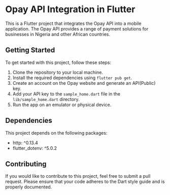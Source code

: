 # Opay API Integration in Flutter

This is a Flutter project that integrates the Opay API into a mobile application. The Opay API provides a range of payment solutions for businesses in Nigeria and other African countries.

## Getting Started

To get started with this project, follow these steps:

1. Clone the repository to your local machine.
2. Install the required dependencies using `flutter pub get`.
3. Create an account on the Opay website and generate an API(Public) key.
4. Add your API key to the `sample_home.dart` file in the `lib/sample_home.dart` directory.
5. Run the app on an emulator or physical device.

## Dependencies

This project depends on the following packages:

- http: ^0.13.4
- flutter_dotenv: ^5.0.2


## Contributing

If you would like to contribute to this project, feel free to submit a pull request. Please ensure that your code adheres to the Dart style guide and is properly documented.

